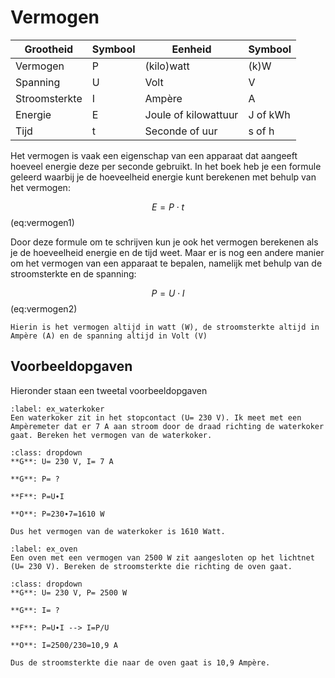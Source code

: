 # Vermogen

|     Grootheid        |     Symbool    |     Eenheid                 |     Symbool     |
|----------------------|----------------|-----------------------------|-----------------|
|     Vermogen         |     P          |     (kilo)watt              |     (k)W        |
|     Spanning         |     U          |     Volt                    |     V           |
|     Stroomsterkte    |     I          |     Ampère                  |     A           |
|     Energie          |     E          |     Joule of kilowattuur    |     J of kWh    |
|     Tijd             |     t          |     Seconde of uur          |     s of h      |

Het vermogen is vaak een eigenschap van een apparaat dat aangeeft hoeveel energie deze per seconde gebruikt. In het boek heb je een formule geleerd waarbij je de hoeveelheid energie kunt berekenen met behulp van het vermogen:

$$ E = P \cdot t $$ (eq:vermogen1)

Door deze formule om te schrijven kun je ook het vermogen berekenen als je de hoeveelheid energie en de tijd weet. Maar er is nog een andere manier om het vermogen van een apparaat te bepalen, namelijk met behulp van de stroomsterkte en de spanning:

$$ P = U \cdot I $$ (eq:vermogen2)

```{warning}
Hierin is het vermogen altijd in watt (W), de stroomsterkte altijd in Ampère (A) en de spanning altijd in Volt (V)
```
## Voorbeeldopgaven
Hieronder staan een tweetal voorbeeldopgaven

```{exercise} Waterkoker
:label: ex_waterkoker
Een waterkoker zit in het stopcontact (U= 230 V). Ik meet met een Ampèremeter dat er 7 A aan stroom door de draad richting de waterkoker gaat. Bereken het vermogen van de waterkoker.
```

```{solution} ex_waterkoker
:class: dropdown
**G**: U= 230 V, I= 7 A

**G**: P= ?

**F**: P=U∙I

**O**: P=230∙7=1610 W

Dus het vermogen van de waterkoker is 1610 Watt.
```

```{exercise} Oven
:label: ex_oven
Een oven met een vermogen van 2500 W zit aangesloten op het lichtnet (U= 230 V). Bereken de stroomsterkte die richting de oven gaat.
```

```{solution} ex_oven
:class: dropdown
**G**: U= 230 V, P= 2500 W

**G**: I= ?

**F**: P=U∙I --> I=P/U	

**O**: I=2500/230=10,9 A

Dus de stroomsterkte die naar de oven gaat is 10,9 Ampère.
```
